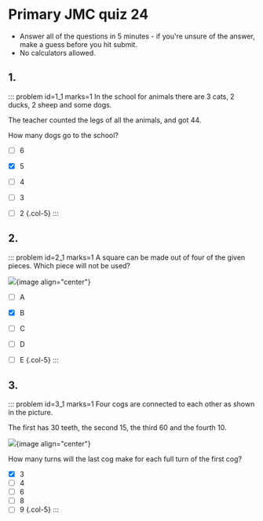 # Primary JMC quiz 24

* Answer all of the questions in 5 minutes - if you're unsure of the answer, make a guess before you hit submit. 
* No calculators allowed.


## 1.
<!--- 2012 (8) --->
::: problem id=1_1 marks=1
In the school for animals there are 3 cats, 2 ducks, 2 sheep and some dogs.  

The teacher counted the legs of all the animals, and got 44.  

How many dogs go to the school?  

* [ ] 6
* [x] 5
* [ ] 4
* [ ] 3
* [ ] 2
{.col-5}
:::


## 2.
<!--- 2014 (13) --->
::: problem id=2_1 marks=1
A square can be made out of four of the given pieces. Which piece will not be used?  

![](/resources/primary-jmc-24/2-squares.png){image align="center"} 

* [ ] A
* [x] B
* [ ] C
* [ ] D
* [ ] E
{.col-5}
:::


## 3.
<!--- 2012 (18) --->
::: problem id=3_1 marks=1
Four cogs are connected to each other as shown in the picture.  

The first has 30 teeth, the second 15, the third 60 and the fourth 10.  

![](/resources/primary-jmc-24/3-cogs.png){image align="center"} 

How many turns will the last cog make for each full turn of the first cog?  

* [x] 3
* [ ] 4
* [ ] 6
* [ ] 8
* [ ] 9
{.col-5}
:::
